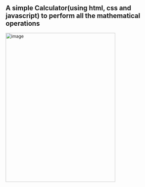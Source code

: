 ## A simple Calculator(using html, css and javascript) to perform all the mathematical operations



<img width="354" height="482" alt="image" src="https://github.com/user-attachments/assets/a3e7bce3-2eaa-4338-83fd-f1bd58948503" />
